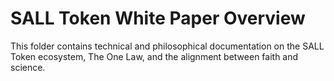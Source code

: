 # SALL Token White Paper Overview

This folder contains technical and philosophical documentation on the SALL Token ecosystem, The One Law, and the alignment between faith and science.
